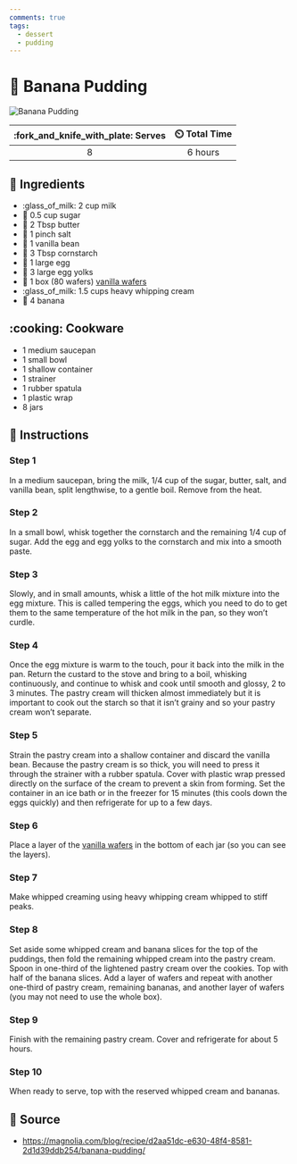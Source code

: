 ```yaml
---
comments: true
tags:
  - dessert
  - pudding
---
```

# :custard: Banana Pudding

![Banana Pudding](../assets/images/banana-pudding.jpg)

| :fork_and_knife_with_plate: Serves | :timer_clock: Total Time |
|:----------------------------------:|:-----------------------: |
| 8 | 6 hours |

## :salt: Ingredients

- :glass_of_milk: 2 cup milk
- :candy: 0.5 cup sugar
- :butter: 2 Tbsp butter
- :salt: 1 pinch salt
- :icecream: 1 vanilla bean
- :corn: 3 Tbsp cornstarch
- :egg: 1 large egg
- :egg: 3 large egg yolks
- :cookie: 1 box (80 wafers) [vanilla wafers][1]
- :glass_of_milk: 1.5 cups heavy whipping cream
- :banana: 4 banana

## :cooking: Cookware

- 1 medium saucepan
- 1 small bowl
- 1 shallow container
- 1 strainer
- 1 rubber spatula
- 1 plastic wrap
- 8 jars

## :pencil: Instructions

### Step 1

In a medium saucepan, bring the milk, 1/4 cup of the sugar, butter, salt, and vanilla bean, split lengthwise, to a
gentle boil. Remove from the heat.

### Step 2

In a small bowl, whisk together the cornstarch and the remaining 1/4 cup of sugar. Add the egg and egg yolks to the
cornstarch and mix into a smooth paste.

### Step 3

Slowly, and in small amounts, whisk a little of the hot milk mixture into the egg mixture. This is called tempering the
eggs, which you need to do to get them to the same temperature of the hot milk in the pan, so they won’t curdle.

### Step 4

Once the egg mixture is warm to the touch, pour it back into the milk in the pan. Return the custard to the stove and
bring to a boil, whisking continuously, and continue to whisk and cook until smooth and glossy, 2 to 3 minutes. The
pastry cream will thicken almost immediately but it is important to cook out the starch so that it isn’t grainy and so
your pastry cream won’t separate.

### Step 5

Strain the pastry cream into a shallow container and discard the vanilla bean. Because the pastry cream is so thick, you
will need to press it through the strainer with a rubber spatula. Cover with plastic wrap pressed directly on the
surface of the cream to prevent a skin from forming. Set the container in an ice bath or in the freezer for 15 minutes
(this cools down the eggs quickly) and then refrigerate for up to a few days.

### Step 6

Place a layer of the [vanilla wafers][1] in the bottom of each jar (so you can see the layers).

### Step 7

Make whipped creaming using heavy whipping cream whipped to stiff peaks.

### Step 8

Set aside some whipped cream and banana slices for the top of the puddings, then fold the remaining whipped cream into
the pastry cream. Spoon in one-third of the lightened pastry cream over the cookies. Top with half of the banana slices.
Add a layer of wafers and repeat with another one-third of pastry cream, remaining bananas, and another layer of wafers
(you may not need to use the whole box).

### Step 9

Finish with the remaining pastry cream. Cover and refrigerate for about 5 hours.

### Step 10

When ready to serve, top with the reserved whipped cream and bananas.

## :link: Source

- <https://magnolia.com/blog/recipe/d2aa51dc-e630-48f4-8581-2d1d39ddb254/banana-pudding/>

[1]: <../cookies-and-bars/vanilla-wafers.md>
